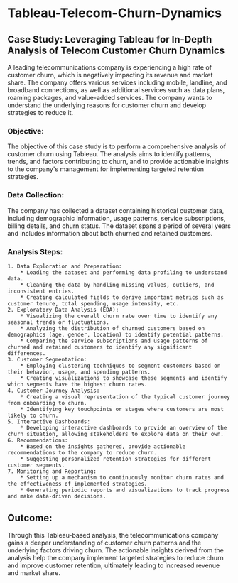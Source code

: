 # Tableau-Telecom-Churn-Dynamics

  ## Case Study: Leveraging Tableau for In-Depth Analysis of Telecom Customer Churn Dynamics

A leading telecommunications company is experiencing a high rate of customer churn, which is negatively impacting its revenue and market share. The company offers various services including mobile, landline, and broadband connections, as well as additional services such as data plans, roaming packages, and value-added services. The company wants to understand the underlying reasons for customer churn and develop strategies to reduce it.

### Objective:
The objective of this case study is to perform a comprehensive analysis of customer churn using Tableau. The analysis aims to identify patterns, trends, and factors contributing to churn, and to provide actionable insights to the company's management for implementing targeted retention strategies.

### Data Collection:
The company has collected a dataset containing historical customer data, including demographic information, usage patterns, service subscriptions, billing details, and churn status. The dataset spans a period of several years and includes information about both churned and retained customers.

### Analysis Steps:
    1. Data Exploration and Preparation:
        * Loading the dataset and performing data profiling to understand data.
        * Cleaning the data by handling missing values, outliers, and inconsistent entries.
        * Creating calculated fields to derive important metrics such as customer tenure, total spending, usage intensity, etc.
    2. Exploratory Data Analysis (EDA):
        * Visualizing the overall churn rate over time to identify any seasonal trends or fluctuations.
        * Analyzing the distribution of churned customers based on demographics (age, gender, location) to identify potential patterns.
        * Comparing the service subscriptions and usage patterns of churned and retained customers to identify any significant differences.
    3. Customer Segmentation:
        * Employing clustering techniques to segment customers based on their behavior, usage, and spending patterns.
        * Creating visualizations to showcase these segments and identify which segments have the highest churn rates.
    4. Customer Journey Analysis:
        * Creating a visual representation of the typical customer journey from onboarding to churn.
        * Identifying key touchpoints or stages where customers are most likely to churn.
    5. Interactive Dashboards:
        * Developing interactive dashboards to provide an overview of the churn situation, allowing stakeholders to explore data on their own.
    6. Recommendations:
        * Based on the insights gathered, provide actionable recommendations to the company to reduce churn.
        * Suggesting personalized retention strategies for different customer segments.
    7. Monitoring and Reporting:
        * Setting up a mechanism to continuously monitor churn rates and the effectiveness of implemented strategies.
        * Generating periodic reports and visualizations to track progress and make data-driven decisions.
        
## Outcome:
Through this Tableau-based analysis, the telecommunications company gains a deeper understanding of customer churn patterns and the underlying factors driving churn. The actionable insights derived from the analysis help the company implement targeted strategies to reduce churn and improve customer retention, ultimately leading to increased revenue and market share.
